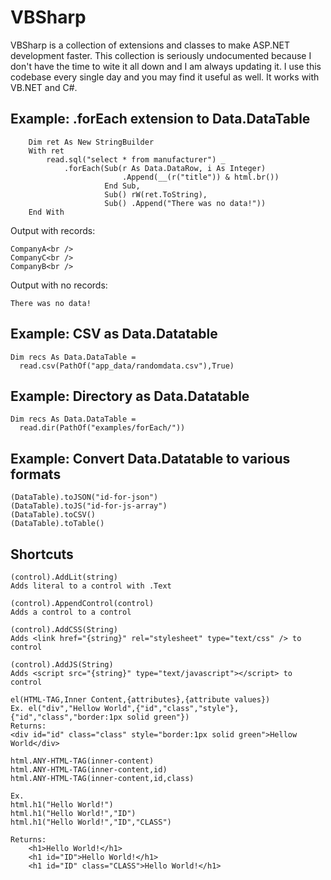 VBSharp
====================

VBSharp is a collection of extensions and classes to make ASP.NET development faster.  This collection is seriously undocumented because I don't have the time to wite it all down and I am always updating it.
I use this codebase every single day and you may find it useful as well.  It works with VB.NET and C#.


Example: .forEach extension to Data.DataTable
---------------------

        Dim ret As New StringBuilder
        With ret
            read.sql("select * from manufacturer") _
                .forEach(Sub(r As Data.DataRow, i As Integer)   
                             .Append(__(r("title")) & html.br())
                         End Sub,
                         Sub() rW(ret.ToString),
                         Sub() .Append("There was no data!"))
        End With
    
Output with records:
	
	CompanyA<br />
	CompanyC<br />
	CompanyB<br />

Output with no records:
	
	There was no data!

Example: CSV as Data.Datatable
---------------------    
    
    Dim recs As Data.DataTable =
      read.csv(PathOf("app_data/randomdata.csv"),True)

Example: Directory as Data.Datatable
---------------------    

    Dim recs As Data.DataTable =
      read.dir(PathOf("examples/forEach/"))

Example: Convert Data.Datatable to various formats
---------------------    

    (DataTable).toJSON("id-for-json")
    (DataTable).toJS("id-for-js-array")
    (DataTable).toCSV()
    (DataTable).toTable()

Shortcuts
---------------------    

    (control).AddLit(string)
    Adds literal to a control with .Text

    (control).AppendControl(control)
    Adds a control to a control

    (control).AddCSS(String)
    Adds <link href="{string}" rel="stylesheet" type="text/css" /> to control

    (control).AddJS(String)
    Adds <script src="{string}" type="text/javascript"></script> to control

    el(HTML-TAG,Inner Content,{attributes},{attribute values})
    Ex. el("div","Hellow World",{"id","class","style"},{"id","class","border:1px solid green"})
    Returns:
    <div id="id" class="class" style="border:1px solid green">Hellow World</div>

    html.ANY-HTML-TAG(inner-content)
    html.ANY-HTML-TAG(inner-content,id)
    html.ANY-HTML-TAG(inner-content,id,class)

    Ex.
    html.h1("Hello World!")
    html.h1("Hello World!","ID")
    html.h1("Hello World!","ID","CLASS")

    Returns:
        <h1>Hello World!</h1>
        <h1 id="ID">Hello World!</h1>
        <h1 id="ID" class="CLASS">Hello World!</h1>